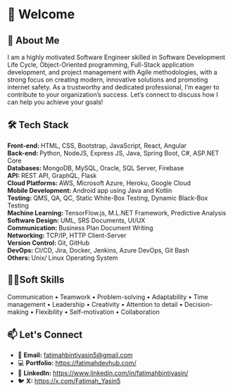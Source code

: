 # 👋 Welcome

## 🚀 About Me

I am a highly motivated Software Engineer skilled in Software Development Life Cycle, Object-Oriented programming, Full-Stack application development, and project management with Agile methodologies, with a strong focus on creating modern, innovative solutions and promoting internet safety.
As a trustworthy and dedicated professional, I’m eager to contribute to your organization’s success. Let’s connect to discuss how I can help you achieve your goals!


## 🛠️ Tech Stack

<b>Front-end: </b> HTML, CSS, Bootstrap, JavaScript, React, Angular </br>
<b>Back-end: </b> Python, NodeJS, Express JS, Java, Spring Boot, C#, ASP.NET Core </br>
<b>Databases: </b> MongoDB, MySQL, Oracle, SQL Server, Firebase</br>
<b>API: </b> REST API, GraphQL, Flask </br>
<b>Cloud Platforms: </b> AWS, Microsoft Azure, Heroku, Google Cloud </br>
<b>Mobile Development: </b> Android app using Java and Kotlin </br>
<b>Testing: </b> QMS, QA, QC, Static White-Box Testing, Dynamic Black-Box Testing </br>
<b>Machine Learning: </b> TensorFlow.js, M.L.NET Framework, Predictive Analysis</br>
<b>Software Design: </b> UML, SRS Documents, UI/UX </br>
<b>Communication: </b> Business Plan Document Writing </br>
<b>Networking: </b> TCP/IP, HTTP Client-Server </br>
<b>Version Control: </b> Git, GitHub </br>
<b>DevOps: </b> CI/CD, Jira, Docker, Jenkins, Azure DevOps, Git Bash </br>
<b>Others: </b> Unix/ Linux Operating System </br>

## 🤹‍♀️Soft Skills </br>

 Communication
•  Teamwork
•  Problem-solving
•  Adaptability
•  Time management
•  Leadership
•  Creativity
•  Attention to detail
•  Decision-making
•  Flexibility
•  Self-motivation
•  Collaboration


## 📫 Let's Connect

- 📩 **Email:** fatimahbintiyasin5@gmail.com
- 💻 **Portfolio:** https://fatimahdevhub.com/
- 🔗 **LinkedIn:** https://www.linkedin.com/in/fatimahbintiyasin/
- 🐦 **X:** https://x.com/Fatimah_Yasin5


